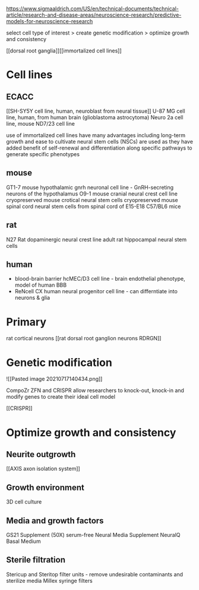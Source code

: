 https://www.sigmaaldrich.com/US/en/technical-documents/technical-article/research-and-disease-areas/neuroscience-research/predictive-models-for-neuroscience-research

select cell type of interest > create genetic modification > optimize growth and consistency

[[dorsal root ganglia]][[immortalized cell lines]]

# Cell lines

## ECACC
[[SH-SY5Y cell line, human, neuroblast from neural tissue]]
U-87 MG cell line, human, from human brain (glioblastoma astrocytoma)
Neuro 2a cell line, mouse
ND7/23 cell line

use of immortalized cell lines have many advantages including long-term growth and ease to cultivate
neural stem cells (NSCs) are used as they have added benefit of self-renewal and differentiation along specific pathways to generate specific phenotypes

## mouse
GT1-7 mouse hypothalamic gnrh neuronal cell line - GnRH-secreting neurons of the hypothalamus
O9-1 mouse cranial neural crest cell line
cryopreserved mouse crotical neural stem cells
cryopreserved mouse spinal cord neural stem cells from spinal cord of E15-E18 C57/BL6 mice

## rat
N27 Rat dopaminergic neural crest line
adult rat hippocampal neural stem cells

## human
- blood-brain barrier hcMEC/D3 cell line - brain endothelial phenotype, model of human BBB
- ReNcell CX human neural progenitor cell line - can differntiate into neurons & glia

# Primary
rat cortical neurons
[[rat dorsal root ganglion neurons RDRGN]]

# Genetic modification

![[Pasted image 20210717140434.png]]

CompoZr ZFN and CRISPR allow researchers to knock-out, knock-in and modify genes to create their ideal cell model

[[CRISPR]]

# Optimize growth and consistency

## Neurite outgrowth
[[AXIS axon isolation system]]

## Growth environment
3D cell culture

## Media and growth factors
GS21 Supplement (50X) serum-free Neural Media Supplement
NeuralQ Basal Medium

## Sterile filtration
Stericup and Steritop filter units - remove undesirable contaminants and sterilize media
Millex syringe filters